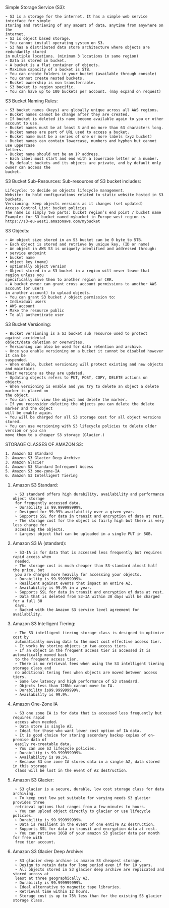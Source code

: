 Simple Storage Service (S3): 

    ➢ S3 is a storage for the internet. It has a simple web service interface for simple 
    storing and retrieving of any amount of data, anytime from anywhere on the 
    internet. 
    ➢ S3 is object based storage. 
    ➢ You cannot install operating system on S3. 
    ➢ S3 has a distributed data store architecture where objects are redundantly stored 
    in multiple locations. (minimum 3 locations in same region) 
    ➢ Data is stored in bucket. 
    ➢ A bucket is a flat container of objects. 
    ➢ Maximum capacity of a bucket is 5TB. 
    ➢ You can create folders in your bucket (available through console) 
    ➢ You cannot create nested buckets. 
    ➢ Bucket ownership is non transferrable. 
    ➢ S3 bucket is region specific. 
    ➢ You can have up to 100 buckets per account. (may expand on request) 

S3 Bucket Naming Rules: 

    ➢ S3 bucket names (keys) are globally unique across all AWS regions. 
    ➢ Bucket names cannot be change after they are created. 
    ➢ If bucket is deleted its name become available again to you or other account to use. 
    ➢ Bucket names must be at least 3 and no more than 63 characters long. 
    ➢ Bucket names are part of URL used to access a bucket. 
    ➢ Bucket name must be a series of one or more labels (xyz bucket) 
    ➢ Bucket names can contain lowercase, numbers and hyphen but cannot use uppercase 
    letters. 
    ➢ Bucket name should not be an IP address. 
    ➢ Each label must start and end with a lowercase letter or a number. 
    ➢ By default buckets and its objects are private, and by default only owner can access the 
    bucket. 

S3 Bucket Sub-Resources: 
Sub-resources of S3 bucket includes: 

    Lifecycle: to decide on objects lifecycle management. 
    Website: to hold configurations related to static website hosted in S3 buckets. 
    Versioning: keep objects versions as it changes (set updated) 
    Access Control List: bucket policies 
    The name is simply two parts: bucket region’s end point / bucket name 
    Example: for S3 bucket named mybucket in Europe west region is 
    https://s3-eu-west1.amazonaws.com/mybucket 
    
  S3 Objects: 
  
    ➢ An object size stored in an S3 bucket can be 0 byte to 5TB. 
    ➢ Each object is stored and retrieve by unique key. (ID or name) 
    ➢ An object in AWS S3 is uniquely identified and addressed through: 
    • service endpoint 
    • bucket name 
    • object key (name) 
    • optionally object version 
    ➢ Object stored in a S3 bucket in a region will never leave that region unless you 
    specifically move them to another region or CRR. 
    ➢ A bucket owner can grant cross account permissions to another AWS account (or users 
    in another account) to upload objects. 
    ➢ You can grant S3 bucket / object permission to: 
    • Individual users 
    • AWS account 
    • Make the resource public 
    • To all authenticate user 

S3 Bucket Versioning: 

    ➢ Bucket versioning is a S3 bucket sub resource used to protect against accidental 
    object/data deletion or overwrites. 
    ➢ Versioning can also be used for data retention and archive. 
    ➢ Once you enable versioning on a bucket it cannot be disabled however it can be 
    suspended. 
    ➢ When enable, bucket versioning will protect existing and new objects and maintains 
    their versions as they are updated. 
    ➢ Updating objects refers to PUT, POST, COPY, DELETE actions on objects. 
    ➢ When versioning is enable and you try to delete an object a delete marker is placed on 
    the object. 
    ➢ You can still view the object and delete the marker. 
    ➢ If you reconsider deleting the objects you can delete the delete marker and the object 
    will be enable again. 
    ➢ You will be charged for all S3 storage cost for all object versions stored. 
    ➢ You can use versioning with S3 lifecycle policies to delete older version or you can 
    move them to a cheaper S3 storage (Glacier.) 
    


STORAGE CLASSES OF AMAZON S3: 

    1. Amazon S3 Standard 
    2. Amazon S3 Glacier Deep Archive 
    3. Amazon Glacier 
    4. Amazon S3 Standard Infrequent Access 
    5. Amazon S3 one-zone-IA 
    6. Amazon S3 Intelligent Tiering 
    

1. Amazon S3 Standard:
   
        ➢ S3 standard offers high durability, availability and performance object storage 
        for frequently accessed data. 
        ➢ Durability is 99.999999999%. 
        ➢ Designed for 99.99% availability over a given year. 
        ➢ Supports SSL for data in transit and encryption of data at rest. 
        ➢ The storage cost for the object is fairly high but there is very less charge for 
        accessing the objects. 
        ➢ Largest object that can be uploaded in a single PUT in 5GB. 

2. Amazon S3 IA (standard):
   
        ➢ S3-IA is for data that is accessed less frequently but requires rapid access when 
        needed. 
        ➢ The storage cost is much cheaper than S3-standard almost half the price, but 
        you are charged more heavily for accessing your objects. 
        ➢ Durability is 99.999999999%. 
        ➢ Resilient against events that impact an entire AZ. 
        ➢ Availability is 99.9% in a year. 
        ➢ Supports SSL for data in transit and encryption of data at rest. 
        ➢ Data that is deleted from S3-IA within 30 days will be charged for a full 30 
        days. 
        ➢ Backed with the Amazon S3 service level agreement for availability. 

3. Amazon S3 Intelligent Tiering:

        ➢ The S3 intelligent tiering storage class is designed to optimize cost by 
        automatically moving data to the most cost effective access tier. 
        ➢ It works by storing objects in two access tiers. 
        ➢ If an object in the frequent access tier is accessed it is automatically moved back 
        to the frequent access tier. 
        ➢ There is no retrieval fees when using the S3 intelligent tiering storage class and 
        no additional tering fees when objects are moved between access tiers. 
        ➢ Same low latency and high performance of S3 standard. 
        ➢ Objects less than 128kb cannot move to IA. 
        ➢ Durability is99.999999999%. 
        ➢ Availability is 99.9%. 

4. Amazon One-Zone IA
   
        ➢ S3 one zone IA is for data that is accessed less frequently but requires rapid 
        access when needed. 
        ➢ Data store is single AZ. 
        ➢ Ideal for those who want lower cost option of IA data. 
        ➢ It is good choice for storing secondary backup copies of on-premise data of 
        easily re-creatable data. 
        ➢ You can use S3 lifecycle policies. 
        ➢ Durability is 99.999999999%. 
        ➢ Availability is 99.5%. 
        ➢ Because S3 one zone IA stores data in a single AZ, data stored in this storage 
        class will be lost in the event of AZ destruction. 

5. Amazon S3 Glacier:
   
        ➢ S3 glacier is a secure, durable, low cost storage class for data archiving. 
        ➢ To keep cost low yet suitable for varying needs S3 glacier provides three 
        retrieval options that ranges from a few minutes to hours. 
        ➢ You can upload object directly to glacier or use lifecycle policies. 
        ➢ Durability is 99.999999999%. 
        ➢ Data is resilient in the event of one entire AZ destruction. 
        ➢ Supports SSL for data in transit and encryption data at rest. 
        ➢ You can retrieve 10GB of your amazon S3 glacier data per month for free with 
        free tier account. 

9. Amazon S3 Glacier Deep Archive:
    
        ➢ S3 glacier deep archive is amazon S3 cheapest storage. 
        ➢ Design to retain data for long period even if for 10 years. 
        ➢ All objects stored in S3 glacier deep archive are replicated and stored across at 
        least at three geographically AZ. 
        ➢ Durability is 99.999999999%. 
        ➢ Ideal alternative to magnetic tape libraries. 
        ➢ Retrieval time within 12 hours. 
        ➢ Storage cost is up to 75% less than for the existing S3 glacier storage class.
